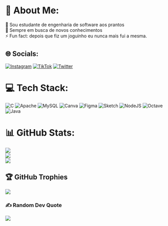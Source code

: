 # 💫 About Me:
🔭 Sou estudante de engenharia de software aos prantos<br>👯 Sempre em busca de novos conhecimentos<br>⚡ Fun fact: depois que fiz um joguinho eu nunca mais fui a mesma.


## 🌐 Socials:
[![Instagram](https://img.shields.io/badge/Instagram-%23E4405F.svg?logo=Instagram&logoColor=white)](https://instagram.com/_manuzini) [![TikTok](https://img.shields.io/badge/TikTok-%23000000.svg?logo=TikTok&logoColor=white)](https://tiktok.com/@_manuzini) [![Twitter](https://img.shields.io/badge/Twitter-%231DA1F2.svg?logo=Twitter&logoColor=white)](https://twitter.com/_manuzini) 

# 💻 Tech Stack:
![C](https://img.shields.io/badge/c-%2300599C.svg?style=flat-square&logo=c&logoColor=white) ![Apache](https://img.shields.io/badge/apache-%23D42029.svg?style=flat-square&logo=apache&logoColor=white) ![MySQL](https://img.shields.io/badge/mysql-%2300f.svg?style=flat-square&logo=mysql&logoColor=white) ![Canva](https://img.shields.io/badge/Canva-%2300C4CC.svg?style=flat-square&logo=Canva&logoColor=white) 	![Figma](https://img.shields.io/badge/figma-%23F24E1E.svg?style=flat-square&logo=figma&logoColor=white) ![Sketch](https://img.shields.io/badge/Sketch-FFB387?style=flat-square&logo=sketch&logoColor=black) ![NodeJS](https://img.shields.io/badge/node.js-6DA55F?style=flat-square&logo=node.js&logoColor=white) ![Octave](https://img.shields.io/badge/OCTAVE-darkblue?style=flat-square&logo=octave&logoColor=fcd683) ![Java](https://img.shields.io/badge/java-%23ED8B00.svg?style=flat-square&logo=java&logoColor=white)
# 📊 GitHub Stats:
![](https://github-readme-stats.vercel.app/api?username=manuziny&theme=synthwave&hide_border=false&include_all_commits=true&count_private=true)<br/>
![](https://github-readme-streak-stats.herokuapp.com/?user=manuziny&theme=synthwave&hide_border=false)<br/>
![](https://github-readme-stats.vercel.app/api/top-langs/?username=manuziny&theme=synthwave&hide_border=false&include_all_commits=true&count_private=true&layout=compact)

## 🏆 GitHub Trophies
![](https://github-profile-trophy.vercel.app/?username=manuziny&theme=dracula&no-frame=false&no-bg=true&margin-w=4)

### ✍️ Random Dev Quote
![](https://quotes-github-readme.vercel.app/api?type=horizontal&theme=radical)

<!-- Proudly created with GPRM ( https://gprm.itsvg.in ) -->
